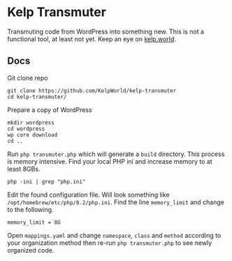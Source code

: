 # Kelp Transmuter

Transmuting code from WordPress into something new. This is not a functional tool, at least not yet. Keep an eye on [kelp.world](https://kelp.world).

## Docs

Git clone repo

```
git clone https://github.com/KelpWorld/kelp-transmuter
cd kelp-transmuter/
```

Prepare a copy of WordPress

```
mkdir wordpress
cd wordpress
wp core download
cd ..
```

Run `php transmuter.php` which will generate a `build` directory. This process is memory intensive. Find your local PHP ini and increase memory to at least 8GBs.

```
php -ini | grep "php.ini"
```

Edit the found configuration file. Will look something like `/opt/homebrew/etc/php/8.2/php.ini`. Find the line `memory_limit` and change to the following.
```
memory_limit = 8G
```
Open `mappings.yaml` and change `namespace`, `class` and `method` according to your organization method then re-run `php transmuter.php` to see newly organized code.